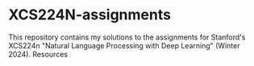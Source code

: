 # XCS224N-assignments
This repository contains my solutions to the assignments for Stanford's XCS224n "Natural Language Processing with Deep Learning" (Winter 2024).  Resources
